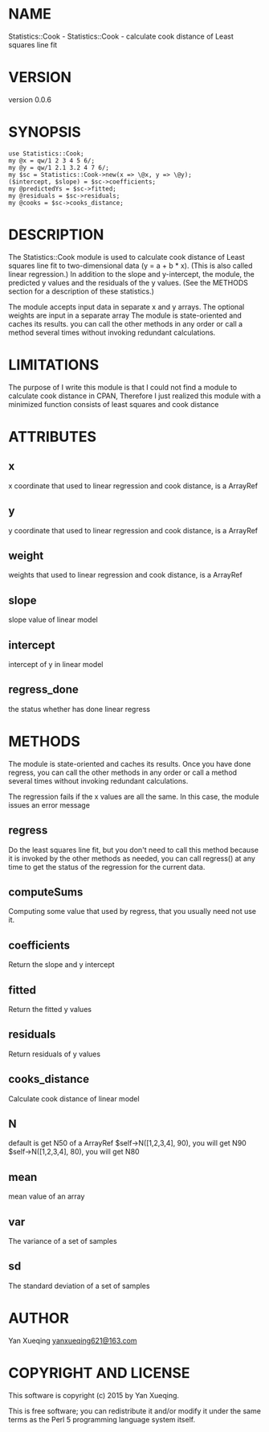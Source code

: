 # NAME

Statistics::Cook - Statistics::Cook - calculate cook distance of Least squares line fit

# VERSION

version 0.0.6

# SYNOPSIS

    use Statistics::Cook;
    my @x = qw/1 2 3 4 5 6/;
    my @y = qw/1 2.1 3.2 4 7 6/;
    my $sc = Statistics::Cook->new(x => \@x, y => \@y);
    ($intercept, $slope) = $sc->coefficients;
    my @predictedYs = $sc->fitted;
    my @residuals = $sc->residuals;
    my @cooks = $sc->cooks_distance;

# DESCRIPTION

The Statistics::Cook module is used to calculate cook distance of Least squares line fit to
two-dimensional data (y = a + b \* x). (This is also called linear regression.)
In addition to the slope and y-intercept, the module, the predicted y values and the
residuals of the y values. (See the METHODS section for a description of these statistics.)

The module accepts input data in separate x and y arrays. The optional weights are input in a separate array
The module is state-oriented and caches its results. you can call the other methods in any order
or call a method several times without invoking redundant calculations.

# LIMITATIONS

The purpose of I write this module is that I could not find a module to calculate cook distance in CPAN,
Therefore I just realized this module with  a minimized function consists of least squares and cook distance

# ATTRIBUTES

## x

x coordinate that used to linear regression and cook distance, is a ArrayRef

## y

y coordinate that used to linear regression and cook distance, is a ArrayRef

## weight

weights that used to linear regression and cook distance, is a ArrayRef

## slope

slope value of linear model

## intercept

intercept of y in linear model

## regress\_done

the status whether has done linear regress

# METHODS

The module is state-oriented and caches its results. Once you have done regress, you can call
the other methods in any order or call a method several times without invoking redundant calculations.

The regression fails if the x values are all the same. In this case, the module issues an error message

## regress

Do the least squares line fit, but you don't need to call this method because it is invoked by the
other methods as needed,  you can call regress() at any time to get the status of the regression
for the current data.

## computeSums

Computing some value that used by regress, that you usually need not use it.

## coefficients

Return the slope and y intercept

## fitted

Return the fitted y values

## residuals

Return residuals of y values

## cooks\_distance

Calculate cook distance of linear model

## N

default is get N50 of a ArrayRef
$self->N(\[1,2,3,4\], 90), you will get N90
$self->N(\[1,2,3,4\], 80), you will get N80

## mean

mean value of an array

## var

The variance of a set of samples

## sd

The standard deviation of a set of samples

# AUTHOR

Yan Xueqing <yanxueqing621@163.com>

# COPYRIGHT AND LICENSE

This software is copyright (c) 2015 by Yan Xueqing.

This is free software; you can redistribute it and/or modify it under
the same terms as the Perl 5 programming language system itself.
